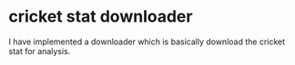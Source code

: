 # cricket stat downloader

I have implemented a downloader which is basically download the cricket stat for analysis.


